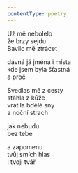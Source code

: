 ```yaml
---
contentType: poetry
---
```


<section>

Už mě nebolelo  
že brzy sejdu  
Bavilo mě ztrácet

dávná já jména i místa  
kde jsem byla šťastná  
a proč

</section>

<section>

Svedlas mě z cesty  
stáhla z kůže  
vrátila bdělé sny  
a noční strach

</section>

<section>

jak nebudu  
bez tebe

</section>

<section>

a zapomenu  
tvůj smích hlas  
i tvoji tvář

</section>

